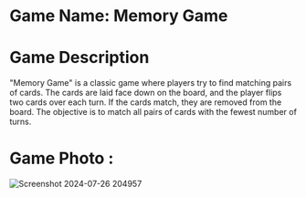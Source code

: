 # Game Name: Memory Game

# Game Description
"Memory Game" is a classic game where players try to find matching pairs of cards. The cards are laid face down on the board, and the player flips two cards over each turn. If the cards match, they are removed from the board. The objective is to match all pairs of cards with the fewest number of turns.

# Game Photo :

![Screenshot 2024-07-26 204957](https://github.com/user-attachments/assets/9674a138-8f81-405e-bcd1-41de0b3da5b0)
